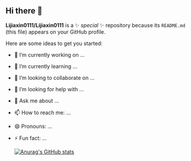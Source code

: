 ## Hi there 👋


**Lijiaxin0111/Lijiaxin0111** is a ✨ _special_ ✨ repository because its `README.md` (this file) appears on your GitHub profile.

Here are some ideas to get you started:

- 🔭 I’m currently working on ...
- 🌱 I’m currently learning ...
- 👯 I’m looking to collaborate on ...
- 🤔 I’m looking for help with ...
- 💬 Ask me about ...
- 📫 How to reach me: ...
- 😄 Pronouns: ...
- ⚡ Fun fact: ...

  [![Anurag's GitHub stats](https://github-readme-stats.vercel.app/api?username=Lijiaxin0111)](https://github.com/anuraghazra/github-readme-stats)
